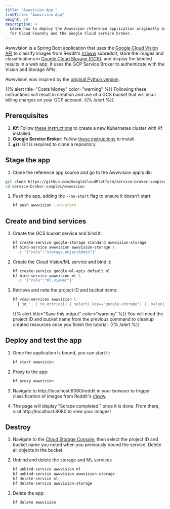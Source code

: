 ```yaml
---
title: "Awwvision App "
linkTitle: "Awwvision App"
weight: 20
description: >
  Learn how to deploy the Awwvision reference application originally built
  for Cloud Foundry and the Google Cloud service broker.
---
```


[cloud-vision]: https://cloud.google.com/vision/
[aww]: https://reddit.com/r/aww
[gcs]: https://cloud.google.com/storage/
Awwvision is a Spring Boot application that uses the [Google Cloud Vision API][cloud-vision] to classify
images from Reddit's [/r/aww][aww] subreddit, store the images and classifications in [Google Cloud
Storage (GCS)][gcs], and display the labeled results in a web app. It uses the GCP Service Broker to
authenticate with the Vision and Storage APIs.

[original]: https://github.com/GoogleCloudPlatform/cloud-vision/tree/master/python/awwvision
Awwvision was inspired by the [original Python version][original].

{{% alert title="Costs Money" color="warning" %}}
Following these instructions will result in creation and use of a GCS bucket
that will incur billing charges on your GCP account.
{{% /alert %}}

## Prerequisites

[google-broker]: /docs/operators/service-brokers/google-cloud/
[install-instructions]: /docs/getting-started/install
1. **Kf**: Follow [these instructions][install-instructions] to create a new Kubernetes cluster with Kf installed.
1. **Google Service Broker**: Follow [these instructions][google-broker] to
   install.
1. **`git`**: Git is required to clone a repository.

## Stage the app

1. Clone the reference app source and go to the Awwvision app's dir:

```sh
git clone https://github.com/GoogleCloudPlatform/service-broker-samples.git
cd service-broker-samples/awwvision
```

1. Push the app, adding the `--no-start` flag to ensure it doesn't start:

	```sh
	kf push awwvision --no-start
	```

## Create and bind services

1. Create the GCS bucket service and bind it:

	```sh
    kf create-service google-storage standard awwvision-storage
    kf bind-service awwvision awwvision-storage \
      -c '{"role":"storage.objectAdmin"}'
	```

1. Create the Cloud Vision/ML service and bind it:

    ```sh
    kf create-service google-ml-apis default ml
    kf bind-service awwvision ml \
      -c '{"role":"ml.viewer"}'
    ```

1. Retrieve and note the project ID and bucket name:

    ```sh
    kf vcap-services awwvision \
      | jq '. | to_entries[] | select(.key=="google-storage") | .value[0].credentials | {project: .ProjectId, bucket: .bucket_name}'
    ```

    {{% alert title="Save this output" color="warning" %}}
    You will need the project ID and bucket name from the previous command to
    cleanup created resources once you finish the tutorial.
    {{% /alert %}}

## Deploy and test the app

1. Once the application is bound, you can start it:

	```sh
	kf start awwvision
	```

1. Proxy to the app:

	```sh
	kf proxy awwvision
	```

1. Navigate to http://localhost:8080/reddit in your browser to trigger
   classification of images from Reddit's [r/aww][aww].

1. The page will display "Scrape completed." once it is done. From there, visit
   http://localhost:8080 to view your images!

## Destroy

[cloud-console]: https://console.cloud.google.com/storage/browser
1. Navigate to the [Cloud Storage Console][cloud-console], then select the
   project ID and bucket name you noted when you previously bound the service.
   Delete all objects in the bucket.

1. Unbind and delete the storage and ML services

    ```sh
    kf unbind-service awwvision ml
    kf unbind-service awwvision awwvision-storage
    kf delete-service ml
    kf delete-service awwvision-storage
    ```

1. Delete the app:

    ```sh
    kf delete awwvision
    ```
